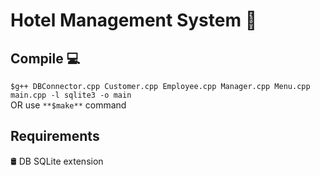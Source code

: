 # Hotel Management System 🏨 
## Compile 💻 
 `$g++ DBConnector.cpp Customer.cpp Employee.cpp Manager.cpp Menu.cpp main.cpp -l sqlite3 -o main`<br>
  OR use `**$make**` command
## Requirements
🛢  DB SQLite extension
